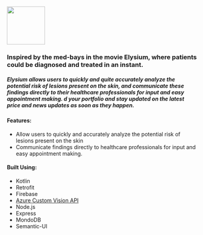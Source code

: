 # <img src="https://i.imgur.com/6OCvqbG.png" height="100dp">
<h3>Inspired by the med-bays in the movie Elysium, where patients could be diagnosed and treated in an instant.
</h3>

<h5>

Elysium allows users to quickly and quite accurately analyze the potential risk of lesions present on the skin, and communicate these findings directly to their healthcare professionals for input and easy appointment making.
d your portfolio and stay updated on the latest price and news updates as soon as they happen.
</h5>
<h4>
Features: 
  </h4>
  <ul>
    <li>
Allow users to quickly and accurately analyze the potential risk of lesions present on the skin
  </li>
  <li>
Communicate findings directly to healthcare professionals for input and easy appointment making.    </li>
 
  </ul>

<h4>Built Using: </h4>
 
  <ul>
    <li>
      Kotlin
    </li>
  <li>
      Retrofit
    </li>
   <li>
Firebase    
  </li>
   <li>
<a href="https://azure.microsoft.com/en-ca/services/cognitive-services/custom-vision-service/">Azure Custom Vision API </a>   
  </li>
  <li>
    Node.js
    </li>
  <li>
Express   
  </li>
  <li>
MondoDB
  </li>
    <li>
Semantic-UI
  </li>
  
  
  </ul>
